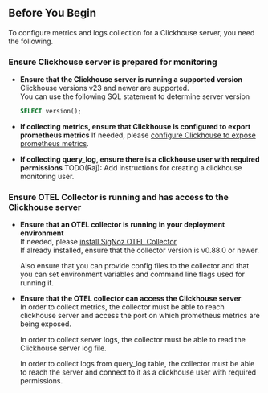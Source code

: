 ## Before You Begin  

To configure metrics and logs collection for a Clickhouse server, you need the following.

### Ensure Clickhouse server is prepared for monitoring

- **Ensure that the Clickhouse server is running a supported version**  
  Clickhouse versions v23 and newer are supported.  
  You can use the following SQL statement to determine server version  
  ```SQL
  SELECT version();
  ```

- **If collecting metrics, ensure that Clickhouse is configured to export prometheus metrics**
  If needed, please [configure Clickhouse to expose prometheus metrics](https://clickhouse.com/docs/en/operations/server-configuration-parameters/settings#prometheus).

- **If collecting query_log, ensure there is a clickhouse user with required permissions**
  TODO(Raj): Add instructions for creating a clickhouse monitoring user.


### Ensure OTEL Collector is running and has access to the Clickhouse server

- **Ensure that an OTEL collector is running in your deployment environment**  
  If needed, please [install SigNoz OTEL Collector](https://signoz.io/docs/tutorial/opentelemetry-binary-usage-in-virtual-machine/)  
  If already installed, ensure that the collector version is v0.88.0 or newer.  

  Also ensure that you can provide config files to the collector and that you can set environment variables and command line flags used for running it.  

- **Ensure that the OTEL collector can access the Clickhouse server**  
  In order to collect metrics, the collector must be able to reach clickhouse server and access the port on which prometheus metrics are being exposed.

  In order to collect server logs, the collector must be able to read the Clickhouse server log file.

  In order to collect logs from query_log table, the collector must be able to reach the server and connect to it as a clickhouse user with required permissions.
